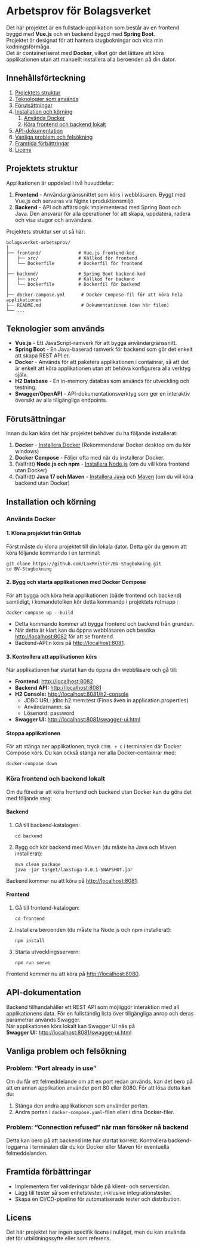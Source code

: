 <h1 id="arbetsprov-för-digg">Arbetsprov för Bolagsverket</h1>
<p>Det här projektet är en fullstack-applikation som består av en frontend byggd med <strong>Vue.js</strong> och en backend byggd med <strong>Spring Boot</strong>.<br> Projektet är designat för att hantera stugbokningar och visa min kodningsförmåga. <br>Det är containeriserat med <strong>Docker</strong>, vilket gör det lättare att köra applikationen utan att manuellt installera alla beroenden på din dator.</p>
<h2 id="innehållsförteckning">Innehållsförteckning</h2>
<ol>
<li><a href="#projektets-struktur">Projektets struktur</a></li>
<li><a href="#teknologier-som-anv%C3%A4nds">Teknologier som används</a></li>
<li><a href="#f%C3%B6ruts%C3%A4ttningar">Förutsättningar</a></li>
<li><a href="#installation-och-k%C3%B6rning">Installation och körning</a>
<ol>
<li><a href="#anv%C3%A4nda-docker">Använda Docker</a></li>
<li><a href="#k%C3%B6ra-frontend-och-backend-lokalt">Köra frontend och backend lokalt</a></li>
</ol>
</li>
<li><a href="#api-dokumentation">API-dokumentation</a></li>
<li><a href="#vanliga-problem-och-fels%C3%B6kning">Vanliga problem och felsökning</a></li>
<li><a href="#framtida-f%C3%B6rb%C3%A4ttringar">Framtida förbättringar</a></li>
<li><a href="#licens">Licens</a></li>
</ol>
<h2 id="projektets-struktur">Projektets struktur</h2>
<p>Applikationen är uppdelad i två huvuddelar:</p>
<ol>
<li><strong>Frontend</strong> - Användargränssnittet som körs i webbläsaren. Byggt med Vue.js och serveras via Nginx i produktionsmiljö.</li>
<li><strong>Backend</strong> - API och affärslogik implementerad med Spring Boot och Java. Den ansvarar för alla operationer för att skapa, uppdatera, radera och visa stugor och användare.</li>
</ol>
<p>Projektets struktur ser ut så här:</p>
<pre><code>bolagsverket-arbetsprov/
│
├── frontend/              # Vue.js frontend-kod
│   ├── src/               # Källkod för frontend
│   └── Dockerfile         # Dockerfil för frontend
│
├── backend/               # Spring Boot backend-kod
│   ├── src/               # Källkod för backend
│   └── Dockerfile         # Dockerfil för backend
│
├── docker-compose.yml      # Docker Compose-fil för att köra hela applikationen
├── README.md               # Dokumentationen (den här filen)
└── ...
</code></pre>
<h2 id="teknologier-som-används">Teknologier som används</h2>
<ul>
<li><strong>Vue.js</strong> - Ett JavaScript-ramverk för att bygga användargränssnitt.</li>
<li><strong>Spring Boot</strong> - En Java-baserad ramverk för backend som gör det enkelt att skapa REST API:er.</li>
<li><strong>Docker</strong> - Används för att paketera applikationen i containrar, så att det är enkelt att köra applikationen utan att behöva konfigurera alla verktyg själv.</li>
<li><strong>H2 Database</strong> - En in-memory databas som används för utveckling och testning.</li>
<li><strong>Swagger/OpenAPI</strong> - API-dokumentationsverktyg som ger en interaktiv översikt av alla tillgängliga endpoints.</li>
</ul>
<h2 id="förutsättningar">Förutsättningar</h2>
<p>Innan du kan köra det här projektet behöver du ha följande installerat:</p>
<ol>
<li><strong>Docker</strong>  - <a href="https://docs.docker.com/get-docker/">Installera Docker</a> (Rekommenderar Docker desktop om du kör windows)</li>
<li><strong>Docker Compose</strong> - Följer ofta med när du installerar Docker.</li>
<li>(Valfritt) <strong>Node.js och npm</strong> - <a href="https://nodejs.org/en/">Installera Node.js</a> (om du vill köra frontend utan Docker)</li>
<li>(Valfritt) <strong>Java 17 och Maven</strong> - <a href="https://www.oracle.com/java/technologies/javase-jdk17-downloads.html">Installera Java</a> och <a href="https://maven.apache.org/download.cgi">Maven</a> (om du vill köra backend utan Docker)</li>
</ol>
<h2 id="installation-och-körning">Installation och körning</h2>
<h3 id="använda-docker">Använda Docker</h3>
<h4 id="klona-projektet-från-github">1. Klona projektet från GitHub</h4>
<p>Först måste du klona projektet till din lokala dator. Detta gör du genom att köra följande kommando i en terminal:</p>
<pre class=" language-bash"><code class="prism  language-bash"><span class="token function">git</span> clone https://github.com/LaxMeister/BV-Stugbokning.git
<span class="token function">cd</span> BV-Stugbokning
</code></pre>
<h4 id="bygg-och-starta-applikationen-med-docker-compose">2. Bygg och starta applikationen med Docker Compose</h4>
<p>För att bygga och köra hela applikationen (både frontend och backend) samtidigt, i komandotolken kör detta kommando i projektets rotmapp :</p>
<pre class=" language-bash"><code class="prism  language-bash">docker-compose up --build
</code></pre>
<ul>
<li>Detta kommando kommer att bygga frontend och backend från grunden.</li>
<li>När detta är klart kan du öppna webbläsaren och besöka <a href="http://localhost">http://localhost:8082</a> för att se frontend.</li>
<li>Backend-API:n körs på <a href="http://localhost:8081">http://localhost:8081</a>.</li>
</ul>
<h4 id="kontrollera-att-applikationen-körs">3. Kontrollera att applikationen körs</h4>
<p>När applikationen har startat kan du öppna din webbläsare och gå till:</p>
<ul>
<li><strong>Frontend:</strong> <a href="http://localhost:8082">http://localhost:8082</a></li>
<li><strong>Backend API:</strong> <a href="http://localhost:8081">http://localhost:8081</a></li>
<li><strong>H2 Console:</strong> <a href="http://localhost:8081/h2-console">http://localhost:8081/h2-console</a>
<ul>
<li>JDBC URL: jdbc:h2:mem:test (Finns även in application.properties)</li>
<li>Användarnamn: sa</li>
<li>Lösenord: password</li>
</ul>
</li>
<li><strong>Swagger UI:</strong> <a href="http://localhost:8081/swagger-ui.html">http://localhost:8081/swagger-ui.html</a></li>
</ul>
<h4 id="stoppa-applikationen">Stoppa applikationen</h4>
<p>För att stänga ner applikationen, tryck <code>CTRL + C</code> i terminalen där Docker Compose körs. Du kan också stänga ner alla Docker-containrar med:</p>
<pre class=" language-bash"><code class="prism  language-bash">docker-compose down
</code></pre>
<h3 id="köra-frontend-och-backend-lokalt">Köra frontend och backend lokalt</h3>
<p>Om du föredrar att köra frontend och backend utan Docker kan du göra det med följande steg:</p>
<h4 id="backend">Backend</h4>
<ol>
<li>
<p>Gå till backend-katalogen:</p>
<pre class=" language-bash"><code class="prism  language-bash"><span class="token function">cd</span> backend
</code></pre>
</li>
<li>
<p>Bygg och kör backend med Maven (du måste ha Java och Maven installerat):</p>
<pre class=" language-bash"><code class="prism  language-bash">mvn clean package
java -jar target/laxstuga-0.0.1-SNAPSHOT.jar
</code></pre>
</li>
</ol>
<p>Backend kommer nu att köra på <a href="http://localhost:8081">http://localhost:8081</a>.</p>
<h4 id="frontend">Frontend</h4>
<ol>
<li>
<p>Gå till frontend-katalogen:</p>
<pre class=" language-bash"><code class="prism  language-bash"><span class="token function">cd</span> frontend
</code></pre>
</li>
<li>
<p>Installera beroenden (du måste ha Node.js och npm installerat):</p>
<pre class=" language-bash"><code class="prism  language-bash"><span class="token function">npm</span> <span class="token function">install</span>
</code></pre>
</li>
<li>
<p>Starta utvecklingsservern:</p>
<pre class=" language-bash"><code class="prism  language-bash"><span class="token function">npm</span> run serve
</code></pre>
</li>
</ol>
<p>Frontend kommer nu att köra på <a href="http://localhost:8080">http://localhost:8080</a>.</p>
<h2 id="api-dokumentation">API-dokumentation</h2>
<p>Backend tillhandahåller ett REST API som möjliggör interaktion med all applikationens data. För en fullständig lista över tillgängliga anrop och deras parametrar används Swagger. <br>När applikationen körs lokalt kan Swagger UI nås på <br> <strong>Swagger UI:</strong> <a href="http://localhost:8081/swagger-ui.html">http://localhost:8081/swagger-ui.html</a>

<h2 id="vanliga-problem-och-felsökning">Vanliga problem och felsökning</h2>
<h3 id="problem-port-already-in-use">Problem: “Port already in use”</h3>
<p>Om du får ett felmeddelande om att en port redan används, kan det bero på att en annan applikation använder port 80 eller 8080. För att lösa detta kan du:</p>
<ol>
<li>Stänga den andra applikationen som använder porten.</li>
<li>Ändra porten i <code>docker-compose.yaml</code>-filen eller i dina Docker-filer.</li>
</ol>
<h3 id="problem-connection-refused-när-man-försöker-nå-backend">Problem: “Connection refused” när man försöker nå backend</h3>
<p>Detta kan bero på att backend inte har startat korrekt. Kontrollera backend-loggarna i terminalen där du kör Docker eller Maven för eventuella felmeddelanden.</p>
<h2 id="framtida-förbättringar">Framtida förbättringar</h2>
<ul>
<li>Implementera fler valideringar både på klient- och serversidan.</li>
<li>Lägg till tester så som enhetstester, inklusive integrationstester.</li>
<li>Skapa en CI/CD-pipeline för automatiserade tester och distribution.</li>
</ul>
<h2 id="licens">Licens</h2>
<p>Det här projektet har ingen specifik licens i nuläget, men du kan använda det för utbildningssyfte eller som referens.</p>
